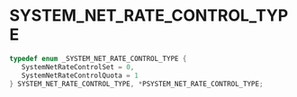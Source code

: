 # SYSTEM_NET_RATE_CONTROL_TYPE

```C
typedef enum _SYSTEM_NET_RATE_CONTROL_TYPE {
   SystemNetRateControlSet = 0,
   SystemNetRateControlQuota = 1
} SYSTEM_NET_RATE_CONTROL_TYPE, *PSYSTEM_NET_RATE_CONTROL_TYPE;
```
